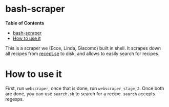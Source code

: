 # bash-scraper

<!-- markdown-toc start - Don't edit this section. Run M-x markdown-toc-refresh-toc -->
**Table of Contents**

- [bash-scraper](#bash-scraper)
- [How to use it](#how-to-use-it)

<!-- markdown-toc end -->


This is a scraper we (Ecce, Linda, Giacomo) built in shell. It scrapes
down all recipes from [recept.se](https://recept.se) to disk, and
allows to easily search for recipes.

# How to use it

First, run `webscraper`, once that is done, run
`webscraper_stage_2`. Once both are done, you can use `search.sh` to
search for a recipe. `search` accepts regexps.


